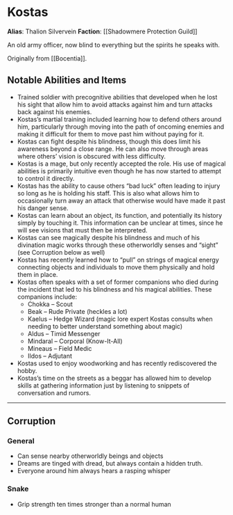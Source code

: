 # Kostas

**Alias**: Thalion Silvervein
**Faction**: [[Shadowmere Protection Guild]]

An old army officer, now blind to everything but the spirits he speaks with.

Originally from [[Bocentia]].
## Notable Abilities and Items

- Trained soldier with precognitive abilities that developed when he lost his sight that allow him to avoid attacks against him and turn attacks back against his enemies.
- Kostas’s martial training included learning how to defend others around him, particularly through moving into the path of oncoming enemies and making it difficult for them to move past him without paying for it.
- Kostas can fight despite his blindness, though this does limit his awareness beyond a close range. He can also move through areas where others’ vision is obscured with less difficulty.
- Kostas is a mage, but only recently accepted the role.  His use of magical abilities is primarily intuitive even though he has now started to attempt to control it directly.
- Kostas has the ability to cause others “bad luck” often leading to injury so long as he is holding his staff. This is also what allows him to occasionally turn away an attack that otherwise would have made it past his danger sense.
- Kostas can learn about an object, its function, and potentially its history simply by touching it. This information can be unclear at times, since he will see visions that must then be interpreted.
- Kostas can see magically despite his blindness and much of his divination magic works through these otherworldly senses and “sight” (see Corruption below as well)
- Kostas has recently learned how to “pull” on strings of magical energy connecting objects and individuals to move them physically and hold them in place.
- Kostas often speaks with a set of former companions who died during the incident that led to his blindness and his magical abilities.  These companions include:
	- Chokka – Scout
	- Beak – Rude Private (heckles a lot)
	- Kaelus – Hedge Wizard (magic lore expert Kostas consults when needing to better understand something about magic)
	- Aldus – Timid Messenger
	- Mindaral – Corporal (Know-It-All)
	- Mineaus – Field Medic
	- Ildos – Adjutant
- Kostas used to enjoy woodworking and has recently rediscovered the hobby.
- Kostas’s time on the streets as a beggar has allowed him to develop skills at gathering information just by listening to snippets of conversation and rumors.

---
## Corruption

### General

- Can sense nearby otherworldly beings and objects
- Dreams are tinged with dread, but always contain a hidden truth.
- Everyone around him always hears a rasping whisper

### Snake

- Grip strength ten times stronger than a normal human